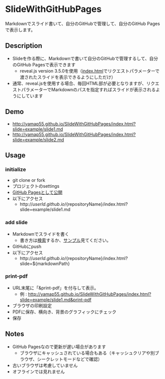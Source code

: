 # SlideWithGitHubPages
Markdownでスライド書いて、自分のGitHubで管理して、自分のGitHub Pagesで表示します。

## Description
- Slideを作る際に、Markdownで書いて自分のGitHubで管理するして、自分のGitHub Pagesで表示できます
  - reveal.js version 3.5.0を使用（[index.html](https://raw.githubusercontent.com/hakimel/reveal.js/a6ecbfa73272977d04e107f878a6afbfd17c6869/index.html)でリクエストパラメーターで渡されたスライドを表示できるようにしただけ）
- 通常、reveal.jsを使用する場合、毎回HTML部が必要となりますが、リクエストパラメーターでMarkdownのパスを指定すればスライドが表示されるようにしています

## Demo
- http://yamap55.github.io/SlideWithGitHubPages/index.html?slide=example/slide1.md
- http://yamap55.github.io/SlideWithGitHubPages/index.html?slide=example/slide2.md

## Usage
### initialize
- git clone or fork
- プロジェクトのsettings
- [GitHub Pagesとして公開](https://www.google.com/search?q=github+pages)
- 以下にアクセス
  - http://${userId}.github.io/${repositoryName}/index.html?slide=example/slide1.md

### add slide
- Markdownでスライドを書く
  - 書き方は[検索](https://www.google.com/search?q=revelal.js+markdown)するか、[サンプル](https://raw.githubusercontent.com/yamap55/SlideWithGitHubPages/master/example/slide1.md)見てください。
- GitHubにpush
- 以下にアクセス
  - http://${userId}.github.io/${repositoryName}/index.html?slide=${markdownPath}

### print-pdf
- URL末尾に「&print-pdf」を付与して表示。
  - 例 : http://yamap55.github.io/SlideWithGitHubPages/index.html?slide=example/slide1.md&print-pdf
- ブラウザの印刷設定
- PDFに保存、横向き、背景のグラフィックにチェック
- 保存

## Notes
- GitHub Pagesなので更新が遅い場合があります
  - ブラウザにキャッシュされている場合もある（キャッシュクリアや別ブラウザ、シークレットモードなどで確認）
- 古いブラウザは考慮していません
- オフラインでは見れません
